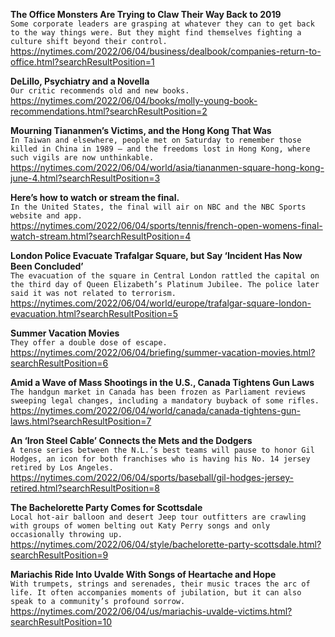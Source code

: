 **The Office Monsters Are Trying to Claw Their Way Back to 2019**\
`Some corporate leaders are grasping at whatever they can to get back to the way things were. But they might find themselves fighting a culture shift beyond their control.`\
https://nytimes.com/2022/06/04/business/dealbook/companies-return-to-office.html?searchResultPosition=1

**DeLillo, Psychiatry and a Novella**\
`Our critic recommends old and new books.`\
https://nytimes.com/2022/06/04/books/molly-young-book-recommendations.html?searchResultPosition=2

**Mourning Tiananmen’s Victims, and the Hong Kong That Was**\
`In Taiwan and elsewhere, people met on Saturday to remember those killed in China in 1989 — and the freedoms lost in Hong Kong, where such vigils are now unthinkable.`\
https://nytimes.com/2022/06/04/world/asia/tiananmen-square-hong-kong-june-4.html?searchResultPosition=3

**Here’s how to watch or stream the final.**\
`In the United States, the final will air on NBC and the NBC Sports website and app.`\
https://nytimes.com/2022/06/04/sports/tennis/french-open-womens-final-watch-stream.html?searchResultPosition=4

**London Police Evacuate Trafalgar Square, but Say ‘Incident Has Now Been Concluded’**\
`The evacuation of the square in Central London rattled the capital on the third day of Queen Elizabeth’s Platinum Jubilee. The police later said it was not related to terrorism.`\
https://nytimes.com/2022/06/04/world/europe/trafalgar-square-london-evacuation.html?searchResultPosition=5

**Summer Vacation Movies**\
`They offer a double dose of escape.`\
https://nytimes.com/2022/06/04/briefing/summer-vacation-movies.html?searchResultPosition=6

**Amid a Wave of Mass Shootings in the U.S., Canada Tightens Gun Laws**\
`The handgun market in Canada has been frozen as Parliament reviews sweeping legal changes, including a mandatory buyback of some rifles.`\
https://nytimes.com/2022/06/04/world/canada/canada-tightens-gun-laws.html?searchResultPosition=7

**An ‘Iron Steel Cable’ Connects the Mets and the Dodgers**\
`A tense series between the N.L.’s best teams will pause to honor Gil Hodges, an icon for both franchises who is having his No. 14 jersey retired by Los Angeles.`\
https://nytimes.com/2022/06/04/sports/baseball/gil-hodges-jersey-retired.html?searchResultPosition=8

**The Bachelorette Party Comes for Scottsdale**\
`Local hot-air balloon and desert Jeep tour outfitters are crawling with groups of women belting out Katy Perry songs and only occasionally throwing up.`\
https://nytimes.com/2022/06/04/style/bachelorette-party-scottsdale.html?searchResultPosition=9

**Mariachis Ride Into Uvalde With Songs of Heartache and Hope**\
`With trumpets, strings and serenades, their music traces the arc of life. It often accompanies moments of jubilation, but it can also speak to a community’s profound sorrow.`\
https://nytimes.com/2022/06/04/us/mariachis-uvalde-victims.html?searchResultPosition=10

